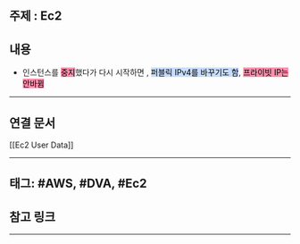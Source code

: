 

## 주제 :  Ec2



## 내용 

- 인스턴스를 <mark style="background: #FF5582A6;">중지</mark>했다가 다시 시작하면 , <mark style="background: #ADCCFFA6;">퍼블릭 IPv4를 바꾸기도 함</mark>, <mark style="background: #FF5582A6;">프라이빗 IP는 안바뀜</mark>







----


## 연결 문서

[[Ec2 User Data]]






---

## 태그: #AWS, #DVA, #Ec2







## 참고 링크




---
